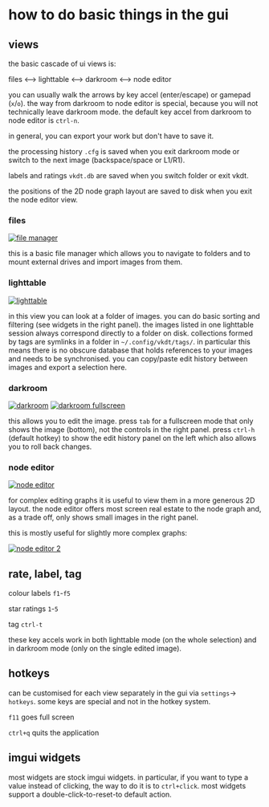 # how to do basic things in the gui

## views

the basic cascade of ui views is:

files ⟷ lighttable ⟷ darkroom ⟷ node editor

you can usually walk the arrows by key accel (enter/escape) or gamepad
(`x`/`o`). the way from darkroom to node editor is special, because you will
not technically leave darkroom mode. the default key accel from darkroom to
node editor is `ctrl-n`.

in general, you can export your work but don't have to save it.

the processing history `.cfg` is saved when you exit darkroom mode or switch to
the next image (backspace/space or L1/R1).

labels and ratings `vkdt.db` are saved when you switch folder or exit vkdt.

the positions of the 2D node graph layout are saved to disk when you exit
the node editor view.

### files

[![file manager](files.jpg)](files.jpg)

this is a basic file manager which allows you to navigate to folders and
to mount external drives and import images from them.

### lighttable

[![lighttable](lighttable.jpg)](lighttable.jpg)

in this view you can look at a folder of images. you can do basic sorting and
filtering (see widgets in the right panel). the images listed in one lighttable
session always correspond directly to a folder on disk. collections formed by
tags are symlinks in a folder in `~/.config/vkdt/tags/`.
in particular this means there is no obscure database that holds references
to your images and needs to be synchronised.
you can copy/paste edit history between images and export a selection here.

### darkroom

[![darkroom](darkroom.jpg)](darkroom.jpg)
[![darkroom fullscreen](darkroom-fs.jpg)](darkroom-fs.jpg)

this allows you to edit the image. press `tab` for a fullscreen mode that only
shows the image (bottom), not the controls in the right panel. press `ctrl-h`
(default hotkey) to show the edit history panel on the left which also allows
you to roll back changes.

### node editor

[![node editor](node-editor.jpg)](node-editor.jpg)

for complex editing graphs it is useful to view them in a more generous 2D
layout. the node editor offers most screen real estate to the node graph and,
as a trade off, only shows small images in the right panel.

this is mostly useful for slightly more complex graphs:

[![node editor 2](node-editor2.jpg)](node-editor2.jpg)


## rate, label, tag

colour labels `f1`-`f5`

star ratings `1`-`5`

tag `ctrl-t`

these key accels work in both lighttable mode (on the whole selection) and in
darkroom mode (only on the single edited image).

## hotkeys

can be customised for each view separately in the gui via `settings`→
`hotkeys`. some keys are special and not in the hotkey system.

`f11` goes full screen

`ctrl+q` quits the application

## imgui widgets

most widgets are stock imgui widgets. in particular, if you want to
type a value instead of clicking, the way to do it is to `ctrl+click`.
most widgets support a double-click-to-reset-to default action.
